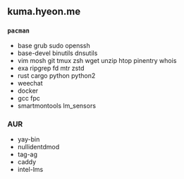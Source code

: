 kuma.hyeon.me
--------
### `pacman`
- base grub sudo openssh
- base-devel binutils dnsutils
- vim mosh git tmux zsh wget unzip htop pinentry whois
- exa ripgrep fd mtr zstd
- rust cargo python python2
- weechat
- docker
- gcc fpc
- smartmontools lm_sensors

### AUR
- yay-bin
- nullidentdmod
- tag-ag
- caddy
- intel-lms
